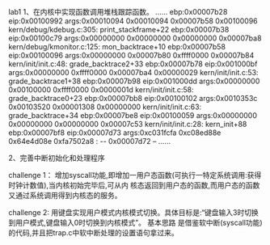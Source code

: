 lab1
1、在内核中实现函数调用堆栈跟踪函数。
......
ebp:0x00007b28	eip:0x00100992	args:0x00010094	0x00010094	0x00007b58	0x00100096
				kern/debug/kdebug.c:305:	print_stackframe+22
ebp:0x00007b38	eip:0x00100c79	args:0x00000000	0x00000000	0x00000000	0x00007ba8
				kern/debug/kmonitor.c:125:	mon_backtrace+10
ebp:0x00007b58	eip:0x00100096	args:0x00000000	0x00007b80	0xffff0000	0x00007b84
				kern/init/init.c:48:	grade_backtrace2+33
ebp:0x00007b78	eip:0x001000bf	args:0x00000000	0xffff0000	0x00007ba4	0x00000029
				kern/init/init.c:53:	grade_backtrace1+38
ebp:0x00007b98	eip:0x001000dd	args:0x00000000	0x00100000	0xffff0000	0x0000001d
				kern/init/init.c:58:	grade_backtrace0+23
ebp:0x00007bb8	eip:0x00100102	args:0x0010353c	0x00103520	0x00001308	0x00000000
				kern/init/init.c:63:	grade_backtrace+34
ebp:0x00007be8	eip:0x00100059	args:0x00000000	0x00000000	0x00000000	0x00007c53
				kern/init/init.c:28:	kern_init+88
ebp:0x00007bf8	eip:0x00007d73	args:0xc031fcfa	0xc08ed88e	0x64e4d08e	0xfa7502a8
<unknow>:	--	0x00007d72	–
......

2、完善中断初始化和处理程序

challenge 1：
增加syscall功能,即增加一用户态函数(可执行一特定系统调用:获得时钟计数值),当内核初始完毕后,可从内
核态返回到用户态的函数,而用户态的函数又通过系统调用得到内核态的服务。

challenge 2:
用键盘实现用户模式内核模式切换。具体目标是:“键盘输入3时切换到用户模式,键盘输入0时切换到内核模式”。	基本思路
是借鉴软中断(syscall功能)的代码,并且把trap.c中软中断处理的设置语句拿过来。
